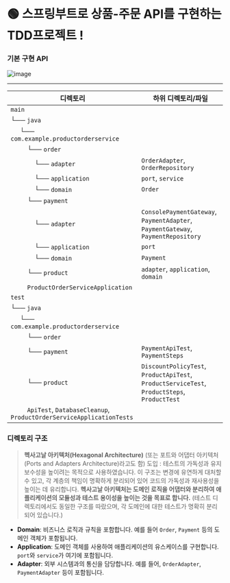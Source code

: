 # 🟢 스프링부트로 상품-주문 API를 구현하는 TDD프로젝트 !

### 기본 구현 API
![image](https://github.com/user-attachments/assets/44571053-3b49-4567-9e83-341156947f9b)

---




| **디렉토리** | **하위 디렉토리/파일** |
|--------------|-------------------------|
| `main`       |                         |
| └── `java`   |                         |
| &nbsp;&nbsp;&nbsp;&nbsp; └── `com.example.productorderservice` | |
| &nbsp;&nbsp;&nbsp;&nbsp;&nbsp;&nbsp;&nbsp;&nbsp; └── `order` | |
| &nbsp;&nbsp;&nbsp;&nbsp;&nbsp;&nbsp;&nbsp;&nbsp;&nbsp;&nbsp;&nbsp;&nbsp; └── `adapter` | `OrderAdapter`, `OrderRepository` |
| &nbsp;&nbsp;&nbsp;&nbsp;&nbsp;&nbsp;&nbsp;&nbsp;&nbsp;&nbsp;&nbsp;&nbsp; └── `application` | `port`, `service` |
| &nbsp;&nbsp;&nbsp;&nbsp;&nbsp;&nbsp;&nbsp;&nbsp;&nbsp;&nbsp;&nbsp;&nbsp; └── `domain` | `Order` |
| &nbsp;&nbsp;&nbsp;&nbsp;&nbsp;&nbsp;&nbsp;&nbsp; └── `payment` | |
| &nbsp;&nbsp;&nbsp;&nbsp;&nbsp;&nbsp;&nbsp;&nbsp;&nbsp;&nbsp;&nbsp;&nbsp; └── `adapter` | `ConsolePaymentGateway`, `PaymentAdapter`, `PaymentGateway`, `PaymentRepository` |
| &nbsp;&nbsp;&nbsp;&nbsp;&nbsp;&nbsp;&nbsp;&nbsp;&nbsp;&nbsp;&nbsp;&nbsp; └── `application` | `port` |
| &nbsp;&nbsp;&nbsp;&nbsp;&nbsp;&nbsp;&nbsp;&nbsp;&nbsp;&nbsp;&nbsp;&nbsp; └── `domain` | `Payment` |
| &nbsp;&nbsp;&nbsp;&nbsp;&nbsp;&nbsp;&nbsp;&nbsp; └── `product` | `adapter`, `application`, `domain` |
| &nbsp;&nbsp;&nbsp;&nbsp;&nbsp;&nbsp;&nbsp;&nbsp; `ProductOrderServiceApplication` | |
| `test`       |                         |
| └── `java`   |                         |
| &nbsp;&nbsp;&nbsp;&nbsp; └── `com.example.productorderservice` | |
| &nbsp;&nbsp;&nbsp;&nbsp;&nbsp;&nbsp;&nbsp;&nbsp; └── `order` | |
| &nbsp;&nbsp;&nbsp;&nbsp;&nbsp;&nbsp;&nbsp;&nbsp; └── `payment` | `PaymentApiTest`, `PaymentSteps` |
| &nbsp;&nbsp;&nbsp;&nbsp;&nbsp;&nbsp;&nbsp;&nbsp; └── `product` | `DiscountPolicyTest`, `ProductApiTest`, `ProductServiceTest`, `ProductSteps`, `ProductTest` |
| &nbsp;&nbsp;&nbsp;&nbsp;&nbsp;&nbsp;&nbsp;&nbsp; `ApiTest`, `DatabaseCleanup`, `ProductOrderServiceApplicationTests` | |


### 디렉토리 구조
> **헥사고날 아키텍처(Hexagonal Architecture)** (또는 포트와 어댑터 아키텍처(Ports and Adapters Architecture)라고도 함) 도입
: 테스트의 가독성과 유지보수성을 높이려는 목적으로 사용하였습니다.
이 구조는 변경에 유연하게 대처할 수 있고, 각 계층의 책임이 명확하게 분리되어 있어 코드의 가독성과 재사용성을 높이는 데 유리합니다.
**헥사고날 아키텍처는 도메인 로직을 어댑터와 분리하여 애플리케이션의 모듈성과 테스트 용이성을 높이는 것을 목표로 합니다.**
(테스트 디렉토리에서도 동일한 구조를 따랐으며, 각 도메인에 대한 테스트가 명확히 분리되어 있습니다.)



- **Domain**: 비즈니스 로직과 규칙을 포함합니다. 예를 들어 `Order`, `Payment` 등의 도메인 객체가 포함됩니다.
- **Application**: 도메인 객체를 사용하여 애플리케이션의 유스케이스를 구현합니다. `port`와 `service`가 여기에 포함됩니다.
- **Adapter**: 외부 시스템과의 통신을 담당합니다. 예를 들어, `OrderAdapter`, `PaymentAdapter` 등이 포함됩니다.


